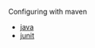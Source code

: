 Configuring with maven
- [java](https://maven.apache.org/plugins/maven-compiler-plugin/examples/set-compiler-source-and-target.html)
- [junit](https://junit.org/junit5/docs/current/user-guide/#running-tests-build-maven)
